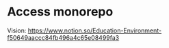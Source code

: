 # Access monorepo

Vision:
https://www.notion.so/Education-Environment-f50649aaccc84fb496a4c65e08499fa3

